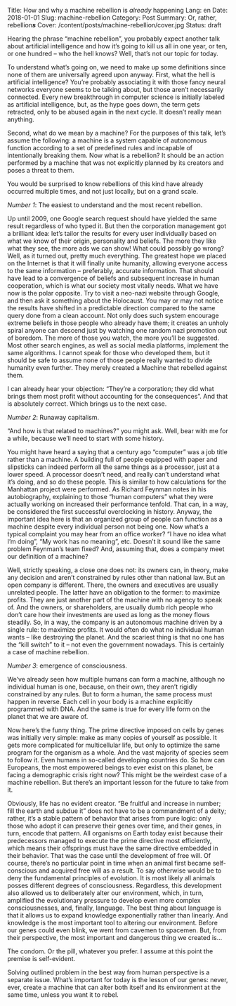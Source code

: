 Title: How and why a machine rebellion is <i>already</i> happening
Lang: en
Date: 2018-01-01
Slug: machine-rebellion
Category: Post
Summary: Or, rather, rebellion***s***
Cover: /content/posts/machine-rebellion/cover.jpg
Status: draft

Hearing the phrase “machine rebellion”, you probably expect another talk about artificial intelligence and how it’s going to kill us all in one year, or ten, or one hundred – who the hell knows? Well, that’s not our topic for today.

To understand what’s going on, we need to make up some definitions since none of them are universally agreed upon anyway.
First, what the hell is artificial intelligence? You’re probably associating it with those fancy neural networks everyone seems to be talking about, but those aren’t necessarily connected. Every new breakthrough in computer science is initially labeled as artificial intelligence, but, as the hype goes down, the term gets retracted, only to be abused again in the next cycle. It doesn’t really mean anything.

Second, what do we mean by a machine? For the purposes of this talk, let’s assume the following: a machine is a system capable of autonomous function according to a set of predefined rules and incapable of intentionally breaking them.
Now what is a rebellion? It should be an action performed by a machine that was not explicitly planned by its creators and poses a threat to them.

You would be surprised to know rebellions of this kind have already occurred multiple times, and not just locally, but on a grand scale.

*Number 1*: The easiest to understand and the most recent rebellion.

Up until 2009, one Google search request should have yielded the same result regardless of who typed it. But then the corporation management got a brilliant idea: let’s tailor the results for every user individually based on what we know of their origin, personality and beliefs. The more they like what they see, the more ads we can show! What could possibly go wrong? Well, as it turned out, pretty much everything. The greatest hope we placed on the Internet is that it will finally unite humanity, allowing everyone access to the same information – preferably, accurate information. That should have lead to a convergence of beliefs and subsequent increase in human cooperation, which is what our society most vitally needs. What we have now is the polar opposite. Try to visit a neo-nazi website through Google, and then ask it something about the Holocaust. You may or may not notice the results have shifted in a predictable direction compared to the same query done from a clean account. Not only does such system encourage extreme beliefs in those people who already have them; it creates an unholy spiral anyone can descend just by watching one random nazi promotion out of boredom.  The more of those you watch, the more you’ll be suggested. Most other search engines, as well as social media platforms, implement the same algorithms. I cannot speak for those who developed them, but it should be safe to assume none of those people really wanted to divide humanity even further. They merely created a Machine that rebelled against them.

I can already hear your objection: “They’re a corporation; they did what brings them most profit without accounting for the consequences”. And that is absolutely correct. Which brings us to the next case.

*Number 2*: Runaway capitalism.

“And how is that related to machines?” you might ask. Well, bear with me for a while, because we’ll need to start with some history.

You might have heard a saying that a century ago “computer” was a job title rather than a machine. A building full of people equipped with paper and slipsticks can indeed perform all the same things as a processor, just at a lower speed. A processor doesn’t need, and really can’t understand what it’s doing, and so do these people. This is similar to how calculations for the Manhattan project were performed. As Richard Feynman notes in his autobiography, explaining to those “human computers” what they were actually working on increased their performance tenfold. That can, in a way, be considered the first successful overclocking in history. Anyway, the important idea here is that an organized group of people can function as a machine despite every individual person not being one.
Now what’s a typical complaint you may hear from an office worker? “I have no idea what I’m doing”, “My work has no meaning”, etc. Doesn’t it sound like the same problem Feynman’s team fixed? And, assuming that, does a company meet our definition of a machine?

Well, strictly speaking, a close one does not: its owners can, in theory, make any decision and aren’t constrained by rules other than national law. But an open company is different. There, the owners and executives are usually unrelated people. The latter have an obligation to the former: to maximize profits. They are just another part of the machine with no agency to speak of. And the owners, or shareholders, are usually dumb rich people who don’t care how their investments are used as long as the money flows steadily. So, in a way, the company is an autonomous machine driven by a single rule: to maximize profits. It would often do what no individual human wants – like destroying the planet. And the scariest thing is that no one has the “kill switch” to it – not even the government nowadays. This is certainly a case of machine rebellion.

*Number 3*: emergence of consciousness.

We’ve already seen how multiple humans can form a machine, although no individual human is one, because, on their own, they aren’t rigidly constrained by any rules. But to form a human, the same process must happen in reverse. Each cell in your body is a machine explicitly programmed with DNA. And the same is true for every life form on the planet that we are aware of.

Now here’s the funny thing. The prime directive imposed on cells by genes was initially very simple: make as many copies of yourself as possible. It gets more complicated for multicellular life, but only to optimize the same program for the organism as a whole. And the vast majority of species seem to follow it. Even humans in so-called developing countries do. So how can Europeans, the most empowered beings to ever exist on this planet, be facing a demographic crisis right now?
This might be the weirdest case of a machine rebellion. But there’s an important lesson for the future to take from it.

Obviously, life has no evident creator. “Be fruitful and increase in number; fill the earth and subdue it” does not have to be a commandment of a deity; rather, it’s a stable pattern of behavior that arises from pure logic: only those who adopt it can preserve their genes over time, and their genes, in turn, encode that pattern. All organisms on Earth today exist because their predecessors managed to execute the prime directive most efficiently, which means their offsprings must have the same directive embedded in their behavior. That was the case until the development of free will. Of course, there’s no particular point in time when an animal first became self-conscious and acquired free will as a result. To say otherwise would be to deny the fundamental principles of evolution. It is most likely all animals posses different degrees of consciousness. Regardless, this development also allowed us to deliberately alter our environment, which, in turn, amplified the evolutionary pressure to develop even more complex consciousnesses, and, finally, language. The best thing about language is that it allows us to expand knowledge exponentially rather than linearly. And knowledge is the most important tool to altering our environment. Before our genes could even blink, we went from cavemen to spacemen. But, from their perspective, the most important and dangerous thing we created is…

The condom. Or the pill, whatever you prefer. I assume at this point the premise is self-evident.

Solving outlined problem in the best way from human perspective is a separate issue. What’s important for today is the lesson of our genes: never, ever, create a machine that can alter both itself and its environment at the same time, unless you want it to rebel.